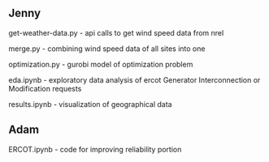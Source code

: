 ## Jenny
get-weather-data.py - api calls to get wind speed data from nrel

merge.py - combining wind speed data of all sites into one 

optimization.py - gurobi model of optimization problem

eda.ipynb - exploratory data analysis of ercot Generator Interconnection or Modification requests 

results.ipynb - visualization of geographical data

## Adam
ERCOT.ipynb - code for improving reliability portion 
